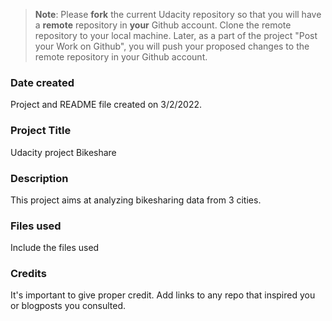 >**Note**: Please **fork** the current Udacity repository so that you will have a **remote** repository in **your** Github account. Clone the remote repository to your local machine. Later, as a part of the project "Post your Work on Github", you will push your proposed changes to the remote repository in your Github account.

### Date created
Project and README file created on 3/2/2022.

### Project Title
Udacity project Bikeshare

### Description
This project aims at analyzing bikesharing data from 3 cities.

### Files used
Include the files used

### Credits
It's important to give proper credit. Add links to any repo that inspired you or blogposts you consulted.
